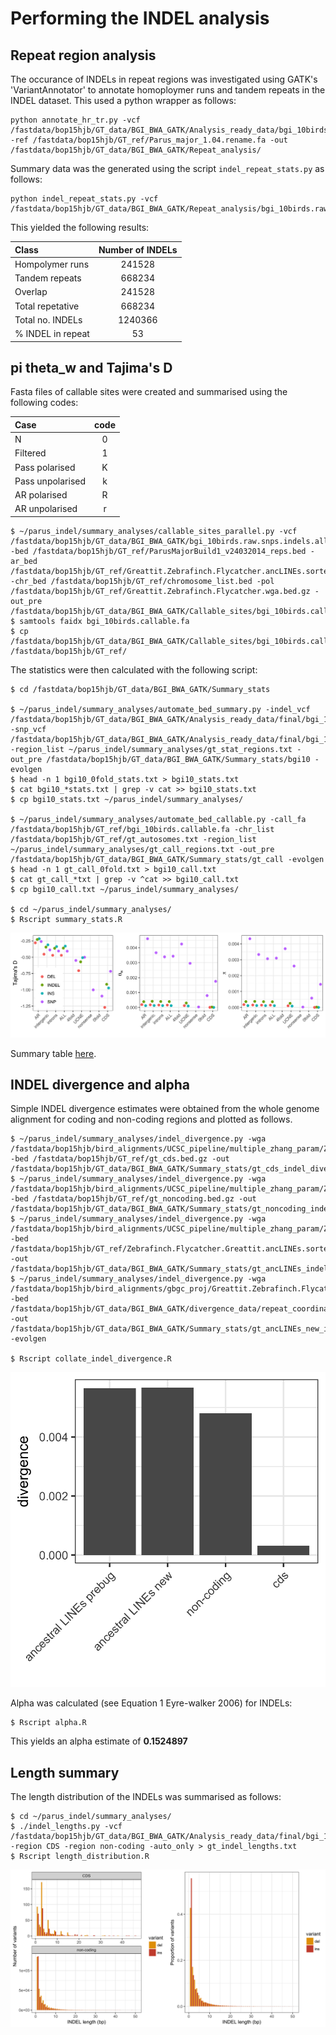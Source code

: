 # Performing the INDEL analysis

## Repeat region analysis

The occurance of INDELs in repeat regions was investigated using GATK's 'VariantAnnotator' to annotate homoploymer runs and tandem repeats in the INDEL dataset. This used a python wrapper as follows:

```
python annotate_hr_tr.py -vcf /fastdata/bop15hjb/GT_data/BGI_BWA_GATK/Analysis_ready_data/bgi_10birds.raw.snps.indels.all_sites.rawindels.recalibrated.filtered_t99.0.pass.maxlength50.biallelic.coveragefiltered.pass.repeatfilter.pass.vcf -ref /fastdata/bop15hjb/GT_ref/Parus_major_1.04.rename.fa -out /fastdata/bop15hjb/GT_data/BGI_BWA_GATK/Repeat_analysis/
```
Summary data was the generated using the script ```indel_repeat_stats.py``` as follows:

```
python indel_repeat_stats.py -vcf /fastdata/bop15hjb/GT_data/BGI_BWA_GATK/Repeat_analysis/bgi_10birds.raw.snps.indels.all_sites.rawindels.recalibrated.filtered_t99.0.pass.maxlength50.biallelic.coveragefiltered.pass.repeatfilter.pass.hr.tr.vcf
```

This yielded the following results:

|Class	          |Number of INDELs|
|:----------------|:--------------:|
|Hompolymer runs	|241528          |
|Tandem repeats	  |668234          |
|Overlap	        |241528          |
|Total repetative	|668234          |
|Total no. INDELs	|1240366         | 
|% INDEL in repeat|53              |


## pi theta_w and Tajima's D

Fasta files of callable sites were created and summarised using the following codes:

| Case            | code  |
|:----------------|:-----:|
| N               | 0     |
| Filtered        | 1     |
| Pass polarised  | K     |
| Pass unpolarised| k     |
| AR polarised    | R     |
| AR unpolarised  | r     |

```
$ ~/parus_indel/summary_analyses/callable_sites_parallel.py -vcf /fastdata/bop15hjb/GT_data/BGI_BWA_GATK/bgi_10birds.raw.snps.indels.all_sites.vcf.bgz -bed /fastdata/bop15hjb/GT_ref/ParusMajorBuild1_v24032014_reps.bed -ar_bed /fastdata/bop15hjb/GT_ref/Greattit.Zebrafinch.Flycatcher.ancLINEs.sorted.bed.gz -chr_bed /fastdata/bop15hjb/GT_ref/chromosome_list.bed -pol /fastdata/bop15hjb/GT_ref/Greattit.Zebrafinch.Flycatcher.wga.bed.gz -out_pre /fastdata/bop15hjb/GT_data/BGI_BWA_GATK/Callable_sites/bgi_10birds.callable
$ samtools faidx bgi_10birds.callable.fa
$ cp /fastdata/bop15hjb/GT_data/BGI_BWA_GATK/Callable_sites/bgi_10birds.callable.fa* /fastdata/bop15hjb/GT_ref/
```

The statistics were then calculated with the following script:

```
$ cd /fastdata/bop15hjb/GT_data/BGI_BWA_GATK/Summary_stats

$ ~/parus_indel/summary_analyses/automate_bed_summary.py -indel_vcf /fastdata/bop15hjb/GT_data/BGI_BWA_GATK/Analysis_ready_data/final/bgi_10birds.filtered_indels.pol.anno.recomb.line.vcf.gz -snp_vcf /fastdata/bop15hjb/GT_data/BGI_BWA_GATK/Analysis_ready_data/final/bgi_10birds.filtered_snps.pol.anno.degen.line.vcf.gz -region_list ~/parus_indel/summary_analyses/gt_stat_regions.txt -out_pre /fastdata/bop15hjb/GT_data/BGI_BWA_GATK/Summary_stats/bgi10 -evolgen
$ head -n 1 bgi10_0fold_stats.txt > bgi10_stats.txt
$ cat bgi10_*stats.txt | grep -v cat >> bgi10_stats.txt
$ cp bgi10_stats.txt ~/parus_indel/summary_analyses/

$ ~/parus_indel/summary_analyses/automate_bed_callable.py -call_fa /fastdata/bop15hjb/GT_ref/bgi_10birds.callable.fa -chr_list /fastdata/bop15hjb/GT_ref/gt_autosomes.txt -region_list ~/parus_indel/summary_analyses/gt_call_regions.txt -out_pre /fastdata/bop15hjb/GT_data/BGI_BWA_GATK/Summary_stats/gt_call -evolgen
$ head -n 1 gt_call_0fold.txt > bgi10_call.txt
$ cat gt_call_*txt | grep -v ^cat >> bgi10_call.txt 
$ cp bgi10_call.txt ~/parus_indel/summary_analyses/

$ cd ~/parus_indel/summary_analyses/
$ Rscript summary_stats.R 
```

![stats_plot](gt_summary_stats.png)

Summary table [here](bgi10_summary_stats.csv).


## INDEL divergence and alpha

Simple INDEL divergence estimates were obtained from the whole genome alignment for coding and non-coding regions and plotted as follows.

```
$ ~/parus_indel/summary_analyses/indel_divergence.py -wga /fastdata/bop15hjb/bird_alignments/UCSC_pipeline/multiple_zhang_param/Zebrafinch.Flycatcher.Greattit.wga.bed.gz -bed /fastdata/bop15hjb/GT_ref/gt_cds.bed.gz -out /fastdata/bop15hjb/GT_data/BGI_BWA_GATK/Summary_stats/gt_cds_indel_divergence.txt
$ ~/parus_indel/summary_analyses/indel_divergence.py -wga /fastdata/bop15hjb/bird_alignments/UCSC_pipeline/multiple_zhang_param/Zebrafinch.Flycatcher.Greattit.wga.bed.gz -bed /fastdata/bop15hjb/GT_ref/gt_noncoding.bed.gz -out /fastdata/bop15hjb/GT_data/BGI_BWA_GATK/Summary_stats/gt_noncoding_indel_divergence.txt
$ ~/parus_indel/summary_analyses/indel_divergence.py -wga /fastdata/bop15hjb/bird_alignments/UCSC_pipeline/multiple_zhang_param/Zebrafinch.Flycatcher.Greattit.wga.bed.gz -bed /fastdata/bop15hjb/GT_ref/Zebrafinch.Flycatcher.Greattit.ancLINEs.sorted.bed.gz -out /fastdata/bop15hjb/GT_data/BGI_BWA_GATK/Summary_stats/gt_ancLINEs_indel_divergence.txt
$ ~/parus_indel/summary_analyses/indel_divergence.py -wga /fastdata/bop15hjb/bird_alignments/gbgc_proj/Greattit.Zebrafinch.Flycatcher.wga.bed.gz -bed /fastdata/bop15hjb/GT_data/BGI_BWA_GATK/divergence_data/repeat_coordinates/LINE_intersect/Greattit.Zebrafinch.Flycatcher.ancLINEs.sorted.bed.gz -out /fastdata/bop15hjb/GT_data/BGI_BWA_GATK/Summary_stats/gt_ancLINEs_new_indel_divergence.txt -evolgen

$ Rscript collate_indel_divergence.R 
```

![div](indel_divergence.png)

Alpha was calculated (see Equation 1 Eyre-walker 2006) for INDELs:

```
$ Rscript alpha.R 
```

This yields an alpha estimate of **0.1524897**

## Length summary

The length distribution of the INDELs was summarised as follows:

```
$ cd ~/parus_indel/summary_analyses/
$ ./indel_lengths.py -vcf /fastdata/bop15hjb/GT_data/BGI_BWA_GATK/Analysis_ready_data/final/bgi_10birds.filtered_indels.pol.anno.recomb.line.vcf.gz -region CDS -region non-coding -auto_only > gt_indel_lengths.txt
$ Rscript length_distribution.R
```

![length_plots](gt_lengths.png)
